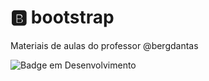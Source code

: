 # :b: bootstrap
Materiais de aulas do professor @bergdantas

![Badge em Desenvolvimento](http://img.shields.io/static/v1?label=STATUS&message=EM%20DESENVOLVIMENTO&color=GREEN&style=for-the-badge)